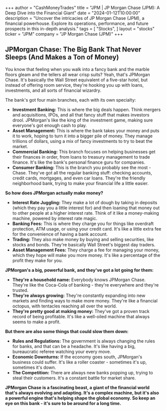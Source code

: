 +++
author = "CashMoneyTrades"
title = "JPM |  JP Morgan Chase (JPM): A Deep Dive into the Financial Giant"
date = "2024-01-12T10:00:00"
description = "Uncover the intricacies of JP Morgan Chase (JPM), a financial powerhouse. Explore its operations, performance, and future prospects in this in-depth analysis."
tags = [
"Stocks",
]
layout = "stocks"
ticker = "JPM"
company = "JP Morgan Chase (JPM)"
+++
        


## JPMorgan Chase: The Big Bank That Never Sleeps (And Makes a Ton of Money)

You know that feeling when you walk into a fancy bank and the marble floors gleam and the tellers all wear crisp suits? Yeah, that's JPMorgan Chase. It's basically the Wall Street equivalent of a five-star hotel, but instead of offering room service, they're hooking you up with loans, investments, and all sorts of financial wizardry.  

The bank's got four main branches, each with its own specialty: 

* **Investment Banking:** This is where the big deals happen. Think mergers and acquisitions, IPOs, and all that fancy stuff that makes investors drool. JPMorgan's like the king of the investment game, making sure everyone's got enough cash to play.
* **Asset Management:** This is where the bank takes your money and puts it to work, hoping to turn it into a bigger pile of money. They manage trillions of dollars, using a mix of fancy investments to try to beat the market.  
* **Commercial Banking:** This branch focuses on helping businesses get their finances in order, from loans to treasury management to trade finance. It's like the bank's personal finance guru for companies. 
* **Consumer Banking:** This is the branch you probably see the most - Chase. They've got all the regular banking stuff: checking accounts, credit cards, mortgages, and even car loans. They're the friendly neighborhood bank, trying to make your financial life a little easier.

**So how does JPMorgan actually make money?**

* **Interest Rate Juggling:** They make a lot of dough by taking in deposits (which they pay you a little interest for) and then loaning that money out to other people at a higher interest rate. Think of it like a money-making machine, powered by interest rate magic.
* **Banking Fees:** This is where they charge you for things like overdraft protection, ATM usage, or using your credit card. It's like a little extra fee for the convenience of having a bank account.
* **Trading:** They also make money by buying and selling securities, like stocks and bonds. They're basically Wall Street's biggest day traders.
* **Asset Management Fees:** They charge a fee for managing your money, which they hope will make you more money. It's like a percentage of the profit they make for you.

**JPMorgan's a big, powerful bank, and they've got a lot going for them:**

* **They're a household name:** Everybody knows JPMorgan Chase. They're like the Coca-Cola of banking - they're everywhere and they're trusted. 
* **They're always growing:** They're constantly expanding into new markets and finding ways to make more money. They're like a financial octopus, with tentacles reaching all over the world. 
* **They're pretty good at making money:** They've got a proven track record of being profitable. It's like a well-oiled machine that always seems to make a profit.

**But there are also some things that could slow them down:**

* **Rules and Regulations:** The government is always changing the rules for banks, and that can be a headache. It's like having a big, bureaucratic referee watching your every move. 
* **Economic Downturns:** If the economy goes south, JPMorgan's business could suffer. It's like a roller coaster - sometimes it's up, sometimes it's down.
* **The Competition:** There are always new banks popping up, trying to steal their customers. It's a constant battle for market share. 

**JPMorgan Chase is a fascinating beast, a giant of the financial world that's always evolving and adapting. It's a complex machine, but it's also a powerful engine that's helping shape the global economy. So keep an eye on this bank - it's sure to be around for a long time.** 

        